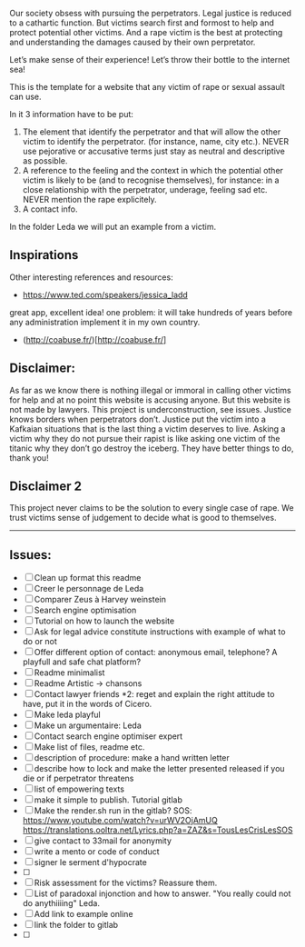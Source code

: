 Our society obsess with pursuing the perpetrators. Legal justice is reduced to a cathartic function.
But victims search first and formost to help and protect potential other victims. And a rape victim is the best at protecting and understanding the damages caused by their own perpretator.

Let’s make sense of their experience! Let’s throw their bottle to the internet sea!

This is the template for a website that any victim of rape or sexual assault can use. 

In it 3 information have to be put:
1. The element that identify the perpetrator and that will allow the other victim to identify the perpetrator. (for instance, name, city etc.). NEVER use pejorative or accusative terms just stay as neutral and descriptive as possible.
2. A reference to the feeling and the context in which the potential other victim is likely to be (and to recognise themselves), for instance: in a close relationship with the perpetrator, underage, feeling sad etc. NEVER mention the rape explicitely.
3. A contact info.


In the folder Leda we will put an example from a victim.
## Inspirations
Other interesting references and resources:
* https://www.ted.com/speakers/jessica_ladd 

great app, excellent idea! one problem: it will take hundreds of years before any administration implement it in my own country.
* (http://coabuse.fr/)[http://coabuse.fr/]


## Disclaimer:
As far as we know  there is nothing illegal or immoral in calling other victims for help and at no point this website is  accusing anyone. But this website is not made by lawyers. This project is underconstruction, see issues.
Justice knows borders when perpetrators don’t. Justice put the victim into a Kafkaian situations that is the last thing a victim deserves to live. Asking a victim why they do not pursue their rapist is like asking one victim of the titanic why they don’t go destroy the iceberg. They have better things to do, thank you!

## Disclaimer 2 
This project never claims to be the solution to every single case of rape. We trust victims sense of judgement to decide what is good to themselves.

---

## Issues:
- [ ] Clean up format this readme
- [ ] Creer le personnage de Leda
- [ ] Comparer Zeus à Harvey weinstein
- [ ] Search engine optimisation
- [ ] Tutorial on how to launch the website
- [ ] Ask for legal advice constitute instructions with example of what to do or not
- [ ] Offer different option of contact: anonymous email, telephone? A playfull and safe chat platform?
- [ ] Readme minimalist
- [ ] Readme Artistic -> chansons
- [ ] Contact lawyer friends *2: reget and explain the right attitude to have, put it in the words of Cicero.
- [ ] Make leda playful
- [ ] Make un argumentaire: Leda 
- [ ] Contact search engine optimiser expert
- [ ] Make list of files, readme etc.
- [ ] description of procedure: make a hand written letter
- [ ] describe how to lock and make the letter presented released if you die or if perpetrator threatens
- [ ] list of empowering texts
- [ ] make it simple to publish. Tutorial gitlab
- [ ] Make the render.sh run in the gitlab?
SOS:
https://www.youtube.com/watch?v=urWV2OjAmUQ
https://translations.ooltra.net/Lyrics.php?a=ZAZ&s=TousLesCrisLesSOS
- [ ] give contact to 33mail for anonymity
- [ ] write a mento or code of conduct
- [ ] signer le serment d'hypocrate
- [ ] 
- [ ] Risk assessment for the victims? Reassure them.
- [ ] List of paradoxal injonction and how to answer. "You really could not do anythiiiing"
Leda.
- [ ] Add link to example online
- [ ] link the folder to gitlab
- [ ] 